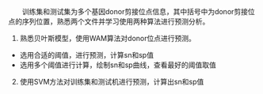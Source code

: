 &emsp;&emsp;训练集和测试集为多个基因donor剪接位点信息，其中括号中为donor剪接位点的序列位置，熟悉两个文件并学习使用两种算法进行预测分析。
1. 熟悉贝叶斯模型，使用WAM算法对donor位点进行预测。
  * 选用合适的阈值，进行预测，计算sn和sp值
  * 选用多个阈值进行计算，绘制sn和sp曲线，查看最好的阈值取值
2.	使用SVM方法对训练集和测试机进行预测，计算出sn和sp值
